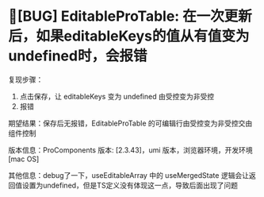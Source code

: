 # 🐛[BUG] EditableProTable: 在一次更新后，如果editableKeys的值从有值变为undefined时，会报错

复现步骤：

1. 点击保存，让 editableKeys 变为 undefined 由受控变为非受控
2. 报错

期望结果：保存后无报错，EditableProTable 的可编辑行由受控变为非受控交由组件控制

版本信息：ProComponents 版本: [2.3.43]，umi 版本，浏览器环境，开发环境 [mac OS]

其他信息：debug了一下，useEditableArray 中的 useMergedState 逻辑会让返回值设置为undefined，但是TS定义没有体现这一点，导致后面出现了问题
